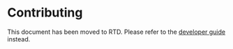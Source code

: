# Contributing

This document has been moved to RTD. Please refer to the [developer guide](https://rodhaj.readthedocs.io/en/latest/index.html) instead.
